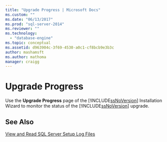 ```yaml
---
title: "Upgrade Progress | Microsoft Docs"
ms.custom: ""
ms.date: "06/13/2017"
ms.prod: "sql-server-2014"
ms.reviewer: ""
ms.technology: 
  - "database-engine"
ms.topic: conceptual
ms.assetid: d963904c-3f69-4530-a0c1-cf8bcb9e3b3c
author: mashamsft
ms.author: mathoma
manager: craigg
---
```

# Upgrade Progress
  Use the **Upgrade Progress** page of the [!INCLUDE[ssNoVersion](../../includes/ssnoversion-md.md)] Installation Wizard to monitor the status of the [!INCLUDE[ssNoVersion](../../includes/ssnoversion-md.md)] upgrade.  
  
## See Also  
 [View and Read SQL Server Setup Log Files](../../database-engine/install-windows/view-and-read-sql-server-setup-log-files.md)  
  
  
